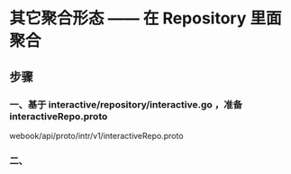 # 其它聚合形态 —— 在 Repository 里面聚合

## 步骤
### 一、基于 interactive/repository/interactive.go ，准备 interactiveRepo.proto
 webook/api/proto/intr/v1/interactiveRepo.proto
 
### 二、